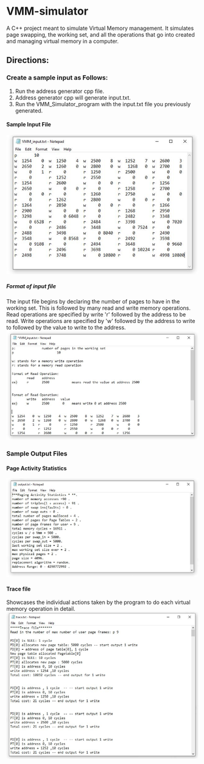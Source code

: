 # VMM-simulator
A C++ project meant to simulate Virtual Memory management. It simulates page swapping, the working set, and all the operations that go into created and managing virtual memory in a computer.

## Directions:

### Create a sample input as Follows:
1. Run the address generator cpp file.
2. Address generator cpp will generate input.txt.
3. Run the VMM_Simulator_program with the input.txt file you previously generated. 
#### Sample Input File
![](VMM_images/input.JPG)

##### Format of input file

The input file begins by declaring the number of pages to have in the working set. This is followed by many read and write memory operations. Read operations are specified by write 'r' followed by the address to be read. Write operations are specified by 'w' followed by the address to write to followed by the value to write to the address.
![](VMM_images/input_desc.JPG)

### Sample Output Files

#### Page Activity Statistics
![](VMM_images/output_stats.JPG)

#### Trace file
Showcases the individual actions taken by the program to do each virtual memory operation in detail.
![](VMM_images/output_trace.JPG)


